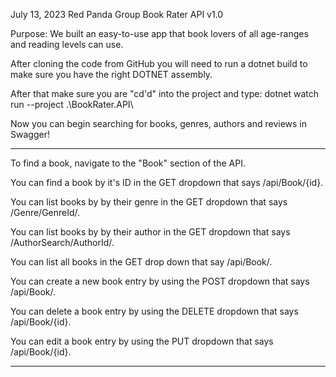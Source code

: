 July 13, 2023
Red Panda Group
Book Rater API v1.0

Purpose: We built an easy-to-use app that book lovers of all age-ranges and reading levels can use.

After cloning the code from GitHub you will need to run a dotnet build to make sure you have the right DOTNET assembly.

After that make sure you are "cd'd" into the project and type: dotnet watch run --project .\BookRater.API\

Now you can begin searching for books, genres, authors and reviews in Swagger!

___________________________________________________________________________________________________________________________________

To find a book, navigate to the "Book" section of the API.

You can find a book by it's ID in the GET dropdown that says /api/Book/{id}.

You can list books by by their genre in the GET dropdown that says /Genre/GenreId/.

You can list books by by their author in the GET dropdown that says /AuthorSearch/AuthorId/.

You can list all books in the GET drop down that say /api/Book/.

You can create a new book entry by using the POST dropdown that says /api/Book/.

You can delete a book entry by using the DELETE dropdown that says /api/Book/{id}.

You can edit a book entry by using the PUT dropdown that says /api/Book/{id}.

___________________________________________________________________________________________________________________________________

